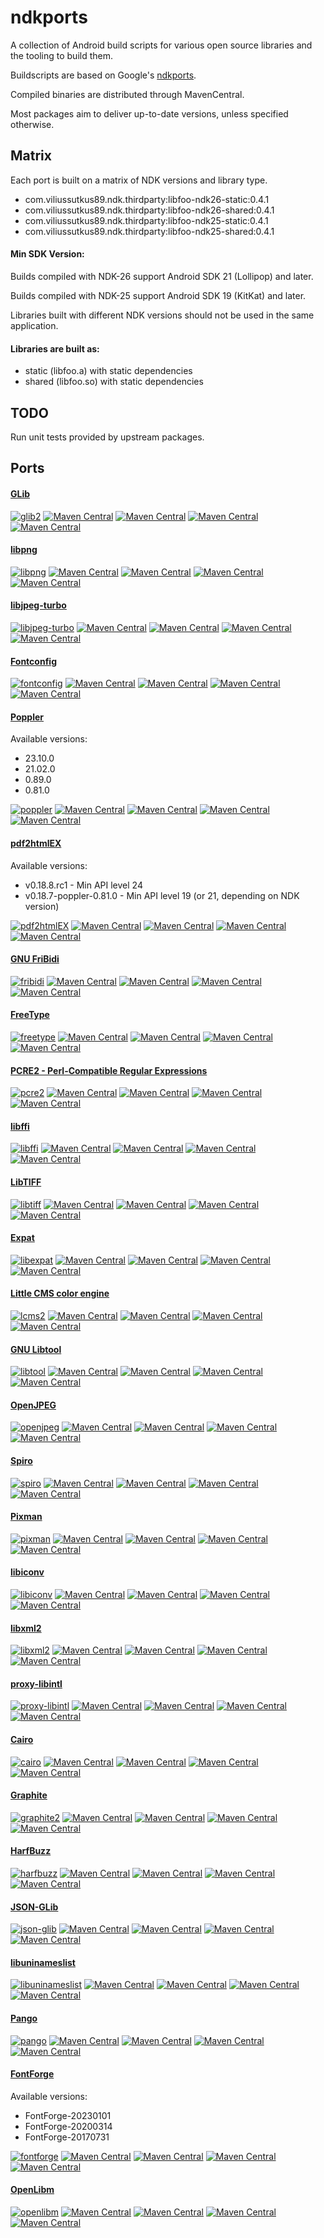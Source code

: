 # ndkports

A collection of Android build scripts for various open source libraries and the
tooling to build them.

Buildscripts are based on Google's [ndkports](https://android.googlesource.com/platform/tools/ndkports/).

Compiled binaries are distributed through MavenCentral.

Most packages aim to deliver up-to-date versions, unless specified otherwise.

## Matrix

Each port is built on a matrix of NDK versions and library type.

- com.viliussutkus89.ndk.thirdparty:libfoo-ndk26-static:0.4.1
- com.viliussutkus89.ndk.thirdparty:libfoo-ndk26-shared:0.4.1
- com.viliussutkus89.ndk.thirdparty:libfoo-ndk25-static:0.4.1
- com.viliussutkus89.ndk.thirdparty:libfoo-ndk25-shared:0.4.1

#### Min SDK Version:

Builds compiled with NDK-26 support Android SDK 21 (Lollipop) and later.

Builds compiled with NDK-25 support Android SDK 19 (KitKat) and later.

Libraries built with different NDK versions should not be used in the same application.

#### Libraries are built as:

- static (libfoo.a) with static dependencies
- shared (libfoo.so) with static dependencies

## TODO

Run unit tests provided by upstream packages.

## Ports

#### [GLib](https://gitlab.gnome.org/GNOME/glib/)

[![glib2](https://github.com/ViliusSutkus89/ndkports/actions/workflows/glib2.yml/badge.svg)](https://github.com/ViliusSutkus89/ndkports/actions/workflows/glib2.yml)
[![Maven Central](https://img.shields.io/maven-central/v/com.viliussutkus89.ndk.thirdparty/glib2-ndk25-static.svg?label=Maven%20Central%20glib2-ndk25-static)](https://search.maven.org/search?q=g:com.viliussutkus89.ndk.thirdparty%20AND%20a:glib2-ndk25-static)
[![Maven Central](https://img.shields.io/maven-central/v/com.viliussutkus89.ndk.thirdparty/glib2-ndk25-shared.svg?label=Maven%20Central%20glib2-ndk25-shared)](https://search.maven.org/search?q=g:com.viliussutkus89.ndk.thirdparty%20AND%20a:glib2-ndk25-shared)
[![Maven Central](https://img.shields.io/maven-central/v/com.viliussutkus89.ndk.thirdparty/glib2-ndk26-static.svg?label=Maven%20Central%20glib2-ndk26-static)](https://search.maven.org/search?q=g:com.viliussutkus89.ndk.thirdparty%20AND%20a:glib2-ndk26-static)
[![Maven Central](https://img.shields.io/maven-central/v/com.viliussutkus89.ndk.thirdparty/glib2-ndk26-shared.svg?label=Maven%20Central%20glib2-ndk26-shared)](https://search.maven.org/search?q=g:com.viliussutkus89.ndk.thirdparty%20AND%20a:glib2-ndk26-shared)

#### [libpng](http://libpng.org/pub/png/libpng.html)

[![libpng](https://github.com/ViliusSutkus89/ndkports/actions/workflows/libpng.yml/badge.svg)](https://github.com/ViliusSutkus89/ndkports/actions/workflows/libpng.yml)
[![Maven Central](https://img.shields.io/maven-central/v/com.viliussutkus89.ndk.thirdparty/libpng-ndk25-static.svg?label=Maven%20Central%20libpng-ndk25-static)](https://search.maven.org/search?q=g:com.viliussutkus89.ndk.thirdparty%20AND%20a:libpng-ndk25-static)
[![Maven Central](https://img.shields.io/maven-central/v/com.viliussutkus89.ndk.thirdparty/libpng-ndk25-shared.svg?label=Maven%20Central%20libpng-ndk25-shared)](https://search.maven.org/search?q=g:com.viliussutkus89.ndk.thirdparty%20AND%20a:libpng-ndk25-shared)
[![Maven Central](https://img.shields.io/maven-central/v/com.viliussutkus89.ndk.thirdparty/libpng-ndk26-static.svg?label=Maven%20Central%20libpng-ndk26-static)](https://search.maven.org/search?q=g:com.viliussutkus89.ndk.thirdparty%20AND%20a:libpng-ndk26-static)
[![Maven Central](https://img.shields.io/maven-central/v/com.viliussutkus89.ndk.thirdparty/libpng-ndk26-shared.svg?label=Maven%20Central%20libpng-ndk26-shared)](https://search.maven.org/search?q=g:com.viliussutkus89.ndk.thirdparty%20AND%20a:libpng-ndk26-shared)

#### [libjpeg-turbo](https://libjpeg-turbo.org)

[![libjpeg-turbo](https://github.com/ViliusSutkus89/ndkports/actions/workflows/libjpeg-turbo.yml/badge.svg)](https://github.com/ViliusSutkus89/ndkports/actions/workflows/libjpeg-turbo.yml)
[![Maven Central](https://img.shields.io/maven-central/v/com.viliussutkus89.ndk.thirdparty/libjpeg-turbo-ndk25-static.svg?label=Maven%20Central%20libjpeg-turbo-ndk25-static)](https://search.maven.org/search?q=g:com.viliussutkus89.ndk.thirdparty%20AND%20a:libjpeg-turbo-ndk25-static)
[![Maven Central](https://img.shields.io/maven-central/v/com.viliussutkus89.ndk.thirdparty/libjpeg-turbo-ndk25-shared.svg?label=Maven%20Central%20libjpeg-turbo-ndk25-shared)](https://search.maven.org/search?q=g:com.viliussutkus89.ndk.thirdparty%20AND%20a:libjpeg-turbo-ndk25-shared)
[![Maven Central](https://img.shields.io/maven-central/v/com.viliussutkus89.ndk.thirdparty/libjpeg-turbo-ndk26-static.svg?label=Maven%20Central%20libjpeg-turbo-ndk26-static)](https://search.maven.org/search?q=g:com.viliussutkus89.ndk.thirdparty%20AND%20a:libjpeg-turbo-ndk26-static)
[![Maven Central](https://img.shields.io/maven-central/v/com.viliussutkus89.ndk.thirdparty/libjpeg-turbo-ndk26-shared.svg?label=Maven%20Central%20libjpeg-turbo-ndk26-shared)](https://search.maven.org/search?q=g:com.viliussutkus89.ndk.thirdparty%20AND%20a:libjpeg-turbo-ndk26-shared)

#### [Fontconfig](https://www.freedesktop.org/wiki/Software/fontconfig/)

[![fontconfig](https://github.com/ViliusSutkus89/ndkports/actions/workflows/fontconfig.yml/badge.svg)](https://github.com/ViliusSutkus89/ndkports/actions/workflows/fontconfig.yml)
[![Maven Central](https://img.shields.io/maven-central/v/com.viliussutkus89.ndk.thirdparty/fontconfig-ndk25-static.svg?label=Maven%20Central%20fontconfig-ndk25-static)](https://search.maven.org/search?q=g:com.viliussutkus89.ndk.thirdparty%20AND%20a:fontconfig-ndk25-static)
[![Maven Central](https://img.shields.io/maven-central/v/com.viliussutkus89.ndk.thirdparty/fontconfig-ndk25-shared.svg?label=Maven%20Central%20fontconfig-ndk25-shared)](https://search.maven.org/search?q=g:com.viliussutkus89.ndk.thirdparty%20AND%20a:fontconfig-ndk25-shared)
[![Maven Central](https://img.shields.io/maven-central/v/com.viliussutkus89.ndk.thirdparty/fontconfig-ndk26-static.svg?label=Maven%20Central%20fontconfig-ndk26-static)](https://search.maven.org/search?q=g:com.viliussutkus89.ndk.thirdparty%20AND%20a:fontconfig-ndk26-static)
[![Maven Central](https://img.shields.io/maven-central/v/com.viliussutkus89.ndk.thirdparty/fontconfig-ndk26-shared.svg?label=Maven%20Central%20fontconfig-ndk26-shared)](https://search.maven.org/search?q=g:com.viliussutkus89.ndk.thirdparty%20AND%20a:fontconfig-ndk26-shared)

#### [Poppler](https://poppler.freedesktop.org)

Available versions:

- 23.10.0
- 21.02.0
- 0.89.0
- 0.81.0

[![poppler](https://github.com/ViliusSutkus89/ndkports/actions/workflows/poppler.yml/badge.svg)](https://github.com/ViliusSutkus89/ndkports/actions/workflows/poppler.yml)
[![Maven Central](https://img.shields.io/maven-central/v/com.viliussutkus89.ndk.thirdparty/poppler-ndk25-static.svg?label=Maven%20Central%20poppler-ndk25-static)](https://search.maven.org/search?q=g:com.viliussutkus89.ndk.thirdparty%20AND%20a:poppler-ndk25-static)
[![Maven Central](https://img.shields.io/maven-central/v/com.viliussutkus89.ndk.thirdparty/poppler-ndk25-shared.svg?label=Maven%20Central%20poppler-ndk25-shared)](https://search.maven.org/search?q=g:com.viliussutkus89.ndk.thirdparty%20AND%20a:poppler-ndk25-shared)
[![Maven Central](https://img.shields.io/maven-central/v/com.viliussutkus89.ndk.thirdparty/poppler-ndk26-static.svg?label=Maven%20Central%20poppler-ndk26-static)](https://search.maven.org/search?q=g:com.viliussutkus89.ndk.thirdparty%20AND%20a:poppler-ndk26-static)
[![Maven Central](https://img.shields.io/maven-central/v/com.viliussutkus89.ndk.thirdparty/poppler-ndk26-shared.svg?label=Maven%20Central%20poppler-ndk26-shared)](https://search.maven.org/search?q=g:com.viliussutkus89.ndk.thirdparty%20AND%20a:poppler-ndk26-shared)

#### [pdf2htmlEX](https://github.com/pdf2htmlEX/pdf2htmlEX)

Available versions:

- v0.18.8.rc1 - Min API level 24
- v0.18.7-poppler-0.81.0 - Min API level 19 (or 21, depending on NDK version)

[![pdf2htmlEX](https://github.com/ViliusSutkus89/ndkports/actions/workflows/pdf2htmlEX.yml/badge.svg)](https://github.com/ViliusSutkus89/ndkports/actions/workflows/pdf2htmlEX.yml)
[![Maven Central](https://img.shields.io/maven-central/v/com.viliussutkus89.ndk.thirdparty/pdf2htmlEX-ndk25-static.svg?label=Maven%20Central%20pdf2htmlEX-ndk25-static)](https://search.maven.org/search?q=g:com.viliussutkus89.ndk.thirdparty%20AND%20a:pdf2htmlEX-ndk25-static)
[![Maven Central](https://img.shields.io/maven-central/v/com.viliussutkus89.ndk.thirdparty/pdf2htmlEX-ndk25-shared.svg?label=Maven%20Central%20pdf2htmlEX-ndk25-shared)](https://search.maven.org/search?q=g:com.viliussutkus89.ndk.thirdparty%20AND%20a:pdf2htmlEX-ndk25-shared)
[![Maven Central](https://img.shields.io/maven-central/v/com.viliussutkus89.ndk.thirdparty/pdf2htmlEX-ndk26-static.svg?label=Maven%20Central%20pdf2htmlEX-ndk26-static)](https://search.maven.org/search?q=g:com.viliussutkus89.ndk.thirdparty%20AND%20a:pdf2htmlEX-ndk26-static)
[![Maven Central](https://img.shields.io/maven-central/v/com.viliussutkus89.ndk.thirdparty/pdf2htmlEX-ndk26-shared.svg?label=Maven%20Central%20pdf2htmlEX-ndk26-shared)](https://search.maven.org/search?q=g:com.viliussutkus89.ndk.thirdparty%20AND%20a:pdf2htmlEX-ndk26-shared)

#### [GNU FriBidi](https://github.com/fribidi/fribidi)

[![fribidi](https://github.com/ViliusSutkus89/ndkports/actions/workflows/fribidi.yml/badge.svg)](https://github.com/ViliusSutkus89/ndkports/actions/workflows/fribidi.yml)
[![Maven Central](https://img.shields.io/maven-central/v/com.viliussutkus89.ndk.thirdparty/fribidi-ndk25-static.svg?label=Maven%20Central%20fribidi-ndk25-static)](https://search.maven.org/search?q=g:com.viliussutkus89.ndk.thirdparty%20AND%20a:fribidi-ndk25-static)
[![Maven Central](https://img.shields.io/maven-central/v/com.viliussutkus89.ndk.thirdparty/fribidi-ndk25-shared.svg?label=Maven%20Central%20fribidi-ndk25-shared)](https://search.maven.org/search?q=g:com.viliussutkus89.ndk.thirdparty%20AND%20a:fribidi-ndk25-shared)
[![Maven Central](https://img.shields.io/maven-central/v/com.viliussutkus89.ndk.thirdparty/fribidi-ndk26-static.svg?label=Maven%20Central%20fribidi-ndk26-static)](https://search.maven.org/search?q=g:com.viliussutkus89.ndk.thirdparty%20AND%20a:fribidi-ndk26-static)
[![Maven Central](https://img.shields.io/maven-central/v/com.viliussutkus89.ndk.thirdparty/fribidi-ndk26-shared.svg?label=Maven%20Central%20fribidi-ndk26-shared)](https://search.maven.org/search?q=g:com.viliussutkus89.ndk.thirdparty%20AND%20a:fribidi-ndk26-shared)

#### [FreeType](https://freetype.org)

[![freetype](https://github.com/ViliusSutkus89/ndkports/actions/workflows/freetype.yml/badge.svg)](https://github.com/ViliusSutkus89/ndkports/actions/workflows/freetype.yml)
[![Maven Central](https://img.shields.io/maven-central/v/com.viliussutkus89.ndk.thirdparty/freetype-ndk25-static.svg?label=Maven%20Central%20freetype-ndk25-static)](https://search.maven.org/search?q=g:com.viliussutkus89.ndk.thirdparty%20AND%20a:freetype-ndk25-static)
[![Maven Central](https://img.shields.io/maven-central/v/com.viliussutkus89.ndk.thirdparty/freetype-ndk25-shared.svg?label=Maven%20Central%20freetype-ndk25-shared)](https://search.maven.org/search?q=g:com.viliussutkus89.ndk.thirdparty%20AND%20a:freetype-ndk25-shared)
[![Maven Central](https://img.shields.io/maven-central/v/com.viliussutkus89.ndk.thirdparty/freetype-ndk26-static.svg?label=Maven%20Central%20freetype-ndk26-static)](https://search.maven.org/search?q=g:com.viliussutkus89.ndk.thirdparty%20AND%20a:freetype-ndk26-static)
[![Maven Central](https://img.shields.io/maven-central/v/com.viliussutkus89.ndk.thirdparty/freetype-ndk26-shared.svg?label=Maven%20Central%20freetype-ndk26-shared)](https://search.maven.org/search?q=g:com.viliussutkus89.ndk.thirdparty%20AND%20a:freetype-ndk26-shared)

#### [PCRE2 - Perl-Compatible Regular Expressions](https://github.com/PCRE2Project/pcre2)

[![pcre2](https://github.com/ViliusSutkus89/ndkports/actions/workflows/pcre2.yml/badge.svg)](https://github.com/ViliusSutkus89/ndkports/actions/workflows/pcre2.yml)
[![Maven Central](https://img.shields.io/maven-central/v/com.viliussutkus89.ndk.thirdparty/pcre2-ndk25-static.svg?label=Maven%20Central%20pcre2-ndk25-static)](https://search.maven.org/search?q=g:com.viliussutkus89.ndk.thirdparty%20AND%20a:pcre2-ndk25-static)
[![Maven Central](https://img.shields.io/maven-central/v/com.viliussutkus89.ndk.thirdparty/pcre2-ndk25-shared.svg?label=Maven%20Central%20pcre2-ndk25-shared)](https://search.maven.org/search?q=g:com.viliussutkus89.ndk.thirdparty%20AND%20a:pcre2-ndk25-shared)
[![Maven Central](https://img.shields.io/maven-central/v/com.viliussutkus89.ndk.thirdparty/pcre2-ndk26-static.svg?label=Maven%20Central%20pcre2-ndk26-static)](https://search.maven.org/search?q=g:com.viliussutkus89.ndk.thirdparty%20AND%20a:pcre2-ndk26-static)
[![Maven Central](https://img.shields.io/maven-central/v/com.viliussutkus89.ndk.thirdparty/pcre2-ndk26-shared.svg?label=Maven%20Central%20pcre2-ndk26-shared)](https://search.maven.org/search?q=g:com.viliussutkus89.ndk.thirdparty%20AND%20a:pcre2-ndk26-shared)

#### [libffi](https://sourceware.org/libffi/)

[![libffi](https://github.com/ViliusSutkus89/ndkports/actions/workflows/libffi.yml/badge.svg)](https://github.com/ViliusSutkus89/ndkports/actions/workflows/libffi.yml)
[![Maven Central](https://img.shields.io/maven-central/v/com.viliussutkus89.ndk.thirdparty/libffi-ndk25-static.svg?label=Maven%20Central%20libffi-ndk25-static)](https://search.maven.org/search?q=g:com.viliussutkus89.ndk.thirdparty%20AND%20a:libffi-ndk25-static)
[![Maven Central](https://img.shields.io/maven-central/v/com.viliussutkus89.ndk.thirdparty/libffi-ndk25-shared.svg?label=Maven%20Central%20libffi-ndk25-shared)](https://search.maven.org/search?q=g:com.viliussutkus89.ndk.thirdparty%20AND%20a:libffi-ndk25-shared)
[![Maven Central](https://img.shields.io/maven-central/v/com.viliussutkus89.ndk.thirdparty/libffi-ndk26-static.svg?label=Maven%20Central%20libffi-ndk26-static)](https://search.maven.org/search?q=g:com.viliussutkus89.ndk.thirdparty%20AND%20a:libffi-ndk26-static)
[![Maven Central](https://img.shields.io/maven-central/v/com.viliussutkus89.ndk.thirdparty/libffi-ndk26-shared.svg?label=Maven%20Central%20libffi-ndk26-shared)](https://search.maven.org/search?q=g:com.viliussutkus89.ndk.thirdparty%20AND%20a:libffi-ndk26-shared)

#### [LibTIFF](http://www.simplesystems.org/libtiff/)

[![libtiff](https://github.com/ViliusSutkus89/ndkports/actions/workflows/libtiff.yml/badge.svg)](https://github.com/ViliusSutkus89/ndkports/actions/workflows/libtiff.yml)
[![Maven Central](https://img.shields.io/maven-central/v/com.viliussutkus89.ndk.thirdparty/libtiff-ndk25-static.svg?label=Maven%20Central%20libtiff-ndk25-static)](https://search.maven.org/search?q=g:com.viliussutkus89.ndk.thirdparty%20AND%20a:libtiff-ndk25-static)
[![Maven Central](https://img.shields.io/maven-central/v/com.viliussutkus89.ndk.thirdparty/libtiff-ndk25-shared.svg?label=Maven%20Central%20libtiff-ndk25-shared)](https://search.maven.org/search?q=g:com.viliussutkus89.ndk.thirdparty%20AND%20a:libtiff-ndk25-shared)
[![Maven Central](https://img.shields.io/maven-central/v/com.viliussutkus89.ndk.thirdparty/libtiff-ndk26-static.svg?label=Maven%20Central%20libtiff-ndk26-static)](https://search.maven.org/search?q=g:com.viliussutkus89.ndk.thirdparty%20AND%20a:libtiff-ndk26-static)
[![Maven Central](https://img.shields.io/maven-central/v/com.viliussutkus89.ndk.thirdparty/libtiff-ndk26-shared.svg?label=Maven%20Central%20libtiff-ndk26-shared)](https://search.maven.org/search?q=g:com.viliussutkus89.ndk.thirdparty%20AND%20a:libtiff-ndk26-shared)

#### [Expat](https://github.com/libexpat/libexpat)

[![libexpat](https://github.com/ViliusSutkus89/ndkports/actions/workflows/libexpat.yml/badge.svg)](https://github.com/ViliusSutkus89/ndkports/actions/workflows/libexpat.yml)
[![Maven Central](https://img.shields.io/maven-central/v/com.viliussutkus89.ndk.thirdparty/libexpat-ndk25-static.svg?label=Maven%20Central%20libexpat-ndk25-static)](https://search.maven.org/search?q=g:com.viliussutkus89.ndk.thirdparty%20AND%20a:libexpat-ndk25-static)
[![Maven Central](https://img.shields.io/maven-central/v/com.viliussutkus89.ndk.thirdparty/libexpat-ndk25-shared.svg?label=Maven%20Central%20libexpat-ndk25-shared)](https://search.maven.org/search?q=g:com.viliussutkus89.ndk.thirdparty%20AND%20a:libexpat-ndk25-shared)
[![Maven Central](https://img.shields.io/maven-central/v/com.viliussutkus89.ndk.thirdparty/libexpat-ndk26-static.svg?label=Maven%20Central%20libexpat-ndk26-static)](https://search.maven.org/search?q=g:com.viliussutkus89.ndk.thirdparty%20AND%20a:libexpat-ndk26-static)
[![Maven Central](https://img.shields.io/maven-central/v/com.viliussutkus89.ndk.thirdparty/libexpat-ndk26-shared.svg?label=Maven%20Central%20libexpat-ndk26-shared)](https://search.maven.org/search?q=g:com.viliussutkus89.ndk.thirdparty%20AND%20a:libexpat-ndk26-shared)

#### [Little CMS color engine](https://www.littlecms.com/color-engine/)

[![lcms2](https://github.com/ViliusSutkus89/ndkports/actions/workflows/lcms2.yml/badge.svg)](https://github.com/ViliusSutkus89/ndkports/actions/workflows/lcms2.yml)
[![Maven Central](https://img.shields.io/maven-central/v/com.viliussutkus89.ndk.thirdparty/lcms2-ndk25-static.svg?label=Maven%20Central%20lcms2-ndk25-static)](https://search.maven.org/search?q=g:com.viliussutkus89.ndk.thirdparty%20AND%20a:lcms2-ndk25-static)
[![Maven Central](https://img.shields.io/maven-central/v/com.viliussutkus89.ndk.thirdparty/lcms2-ndk25-shared.svg?label=Maven%20Central%20lcms2-ndk25-shared)](https://search.maven.org/search?q=g:com.viliussutkus89.ndk.thirdparty%20AND%20a:lcms2-ndk25-shared)
[![Maven Central](https://img.shields.io/maven-central/v/com.viliussutkus89.ndk.thirdparty/lcms2-ndk26-static.svg?label=Maven%20Central%20lcms2-ndk26-static)](https://search.maven.org/search?q=g:com.viliussutkus89.ndk.thirdparty%20AND%20a:lcms2-ndk26-static)
[![Maven Central](https://img.shields.io/maven-central/v/com.viliussutkus89.ndk.thirdparty/lcms2-ndk26-shared.svg?label=Maven%20Central%20lcms2-ndk26-shared)](https://search.maven.org/search?q=g:com.viliussutkus89.ndk.thirdparty%20AND%20a:lcms2-ndk26-shared)

#### [GNU Libtool](https://www.gnu.org/software/libtool/)

[![libtool](https://github.com/ViliusSutkus89/ndkports/actions/workflows/libtool.yml/badge.svg)](https://github.com/ViliusSutkus89/ndkports/actions/workflows/libtool.yml)
[![Maven Central](https://img.shields.io/maven-central/v/com.viliussutkus89.ndk.thirdparty/libtool-ndk25-static.svg?label=Maven%20Central%20libtool-ndk25-static)](https://search.maven.org/search?q=g:com.viliussutkus89.ndk.thirdparty%20AND%20a:libtool-ndk25-static)
[![Maven Central](https://img.shields.io/maven-central/v/com.viliussutkus89.ndk.thirdparty/libtool-ndk25-shared.svg?label=Maven%20Central%20libtool-ndk25-shared)](https://search.maven.org/search?q=g:com.viliussutkus89.ndk.thirdparty%20AND%20a:libtool-ndk25-shared)
[![Maven Central](https://img.shields.io/maven-central/v/com.viliussutkus89.ndk.thirdparty/libtool-ndk26-static.svg?label=Maven%20Central%20libtool-ndk26-static)](https://search.maven.org/search?q=g:com.viliussutkus89.ndk.thirdparty%20AND%20a:libtool-ndk26-static)
[![Maven Central](https://img.shields.io/maven-central/v/com.viliussutkus89.ndk.thirdparty/libtool-ndk26-shared.svg?label=Maven%20Central%20libtool-ndk26-shared)](https://search.maven.org/search?q=g:com.viliussutkus89.ndk.thirdparty%20AND%20a:libtool-ndk26-shared)

#### [OpenJPEG](https://www.openjpeg.org)

[![openjpeg](https://github.com/ViliusSutkus89/ndkports/actions/workflows/openjpeg.yml/badge.svg)](https://github.com/ViliusSutkus89/ndkports/actions/workflows/openjpeg.yml)
[![Maven Central](https://img.shields.io/maven-central/v/com.viliussutkus89.ndk.thirdparty/openjpeg-ndk25-static.svg?label=Maven%20Central%20openjpeg-ndk25-static)](https://search.maven.org/search?q=g:com.viliussutkus89.ndk.thirdparty%20AND%20a:openjpeg-ndk25-static)
[![Maven Central](https://img.shields.io/maven-central/v/com.viliussutkus89.ndk.thirdparty/openjpeg-ndk25-shared.svg?label=Maven%20Central%20openjpeg-ndk25-shared)](https://search.maven.org/search?q=g:com.viliussutkus89.ndk.thirdparty%20AND%20a:openjpeg-ndk25-shared)
[![Maven Central](https://img.shields.io/maven-central/v/com.viliussutkus89.ndk.thirdparty/openjpeg-ndk26-static.svg?label=Maven%20Central%20openjpeg-ndk26-static)](https://search.maven.org/search?q=g:com.viliussutkus89.ndk.thirdparty%20AND%20a:openjpeg-ndk26-static)
[![Maven Central](https://img.shields.io/maven-central/v/com.viliussutkus89.ndk.thirdparty/openjpeg-ndk26-shared.svg?label=Maven%20Central%20openjpeg-ndk26-shared)](https://search.maven.org/search?q=g:com.viliussutkus89.ndk.thirdparty%20AND%20a:openjpeg-ndk26-shared)

#### [Spiro](https://github.com/fontforge/libspiro)

[![spiro](https://github.com/ViliusSutkus89/ndkports/actions/workflows/spiro.yml/badge.svg)](https://github.com/ViliusSutkus89/ndkports/actions/workflows/spiro.yml)
[![Maven Central](https://img.shields.io/maven-central/v/com.viliussutkus89.ndk.thirdparty/spiro-ndk25-static.svg?label=Maven%20Central%20spiro-ndk25-static)](https://search.maven.org/search?q=g:com.viliussutkus89.ndk.thirdparty%20AND%20a:spiro-ndk25-static)
[![Maven Central](https://img.shields.io/maven-central/v/com.viliussutkus89.ndk.thirdparty/spiro-ndk25-shared.svg?label=Maven%20Central%20spiro-ndk25-shared)](https://search.maven.org/search?q=g:com.viliussutkus89.ndk.thirdparty%20AND%20a:spiro-ndk25-shared)
[![Maven Central](https://img.shields.io/maven-central/v/com.viliussutkus89.ndk.thirdparty/spiro-ndk26-static.svg?label=Maven%20Central%20spiro-ndk26-static)](https://search.maven.org/search?q=g:com.viliussutkus89.ndk.thirdparty%20AND%20a:spiro-ndk26-static)
[![Maven Central](https://img.shields.io/maven-central/v/com.viliussutkus89.ndk.thirdparty/spiro-ndk26-shared.svg?label=Maven%20Central%20spiro-ndk26-shared)](https://search.maven.org/search?q=g:com.viliussutkus89.ndk.thirdparty%20AND%20a:spiro-ndk26-shared)

#### [Pixman](https://www.pixman.org)

[![pixman](https://github.com/ViliusSutkus89/ndkports/actions/workflows/pixman.yml/badge.svg)](https://github.com/ViliusSutkus89/ndkports/actions/workflows/pixman.yml)
[![Maven Central](https://img.shields.io/maven-central/v/com.viliussutkus89.ndk.thirdparty/pixman-ndk25-static.svg?label=Maven%20Central%20pixman-ndk25-static)](https://search.maven.org/search?q=g:com.viliussutkus89.ndk.thirdparty%20AND%20a:pixman-ndk25-static)
[![Maven Central](https://img.shields.io/maven-central/v/com.viliussutkus89.ndk.thirdparty/pixman-ndk25-shared.svg?label=Maven%20Central%20pixman-ndk25-shared)](https://search.maven.org/search?q=g:com.viliussutkus89.ndk.thirdparty%20AND%20a:pixman-ndk25-shared)
[![Maven Central](https://img.shields.io/maven-central/v/com.viliussutkus89.ndk.thirdparty/pixman-ndk26-static.svg?label=Maven%20Central%20pixman-ndk26-static)](https://search.maven.org/search?q=g:com.viliussutkus89.ndk.thirdparty%20AND%20a:pixman-ndk26-static)
[![Maven Central](https://img.shields.io/maven-central/v/com.viliussutkus89.ndk.thirdparty/pixman-ndk26-shared.svg?label=Maven%20Central%20pixman-ndk26-shared)](https://search.maven.org/search?q=g:com.viliussutkus89.ndk.thirdparty%20AND%20a:pixman-ndk26-shared)

#### [libiconv](https://www.gnu.org/software/libiconv/)

[![libiconv](https://github.com/ViliusSutkus89/ndkports/actions/workflows/libiconv.yml/badge.svg)](https://github.com/ViliusSutkus89/ndkports/actions/workflows/libiconv.yml)
[![Maven Central](https://img.shields.io/maven-central/v/com.viliussutkus89.ndk.thirdparty/libiconv-ndk25-static.svg?label=Maven%20Central%20libiconv-ndk25-static)](https://search.maven.org/search?q=g:com.viliussutkus89.ndk.thirdparty%20AND%20a:libiconv-ndk25-static)
[![Maven Central](https://img.shields.io/maven-central/v/com.viliussutkus89.ndk.thirdparty/libiconv-ndk25-shared.svg?label=Maven%20Central%20libiconv-ndk25-shared)](https://search.maven.org/search?q=g:com.viliussutkus89.ndk.thirdparty%20AND%20a:libiconv-ndk25-shared)
[![Maven Central](https://img.shields.io/maven-central/v/com.viliussutkus89.ndk.thirdparty/libiconv-ndk26-static.svg?label=Maven%20Central%20libiconv-ndk26-static)](https://search.maven.org/search?q=g:com.viliussutkus89.ndk.thirdparty%20AND%20a:libiconv-ndk26-static)
[![Maven Central](https://img.shields.io/maven-central/v/com.viliussutkus89.ndk.thirdparty/libiconv-ndk26-shared.svg?label=Maven%20Central%20libiconv-ndk26-shared)](https://search.maven.org/search?q=g:com.viliussutkus89.ndk.thirdparty%20AND%20a:libiconv-ndk26-shared)

#### [libxml2](https://gitlab.gnome.org/GNOME/libxml2)

[![libxml2](https://github.com/ViliusSutkus89/ndkports/actions/workflows/libxml2.yml/badge.svg)](https://github.com/ViliusSutkus89/ndkports/actions/workflows/libxml2.yml)
[![Maven Central](https://img.shields.io/maven-central/v/com.viliussutkus89.ndk.thirdparty/libxml2-ndk25-static.svg?label=Maven%20Central%20libxml2-ndk25-static)](https://search.maven.org/search?q=g:com.viliussutkus89.ndk.thirdparty%20AND%20a:libxml2-ndk25-static)
[![Maven Central](https://img.shields.io/maven-central/v/com.viliussutkus89.ndk.thirdparty/libxml2-ndk25-shared.svg?label=Maven%20Central%20libxml2-ndk25-shared)](https://search.maven.org/search?q=g:com.viliussutkus89.ndk.thirdparty%20AND%20a:libxml2-ndk25-shared)
[![Maven Central](https://img.shields.io/maven-central/v/com.viliussutkus89.ndk.thirdparty/libxml2-ndk26-static.svg?label=Maven%20Central%20libxml2-ndk26-static)](https://search.maven.org/search?q=g:com.viliussutkus89.ndk.thirdparty%20AND%20a:libxml2-ndk26-static)
[![Maven Central](https://img.shields.io/maven-central/v/com.viliussutkus89.ndk.thirdparty/libxml2-ndk26-shared.svg?label=Maven%20Central%20libxml2-ndk26-shared)](https://search.maven.org/search?q=g:com.viliussutkus89.ndk.thirdparty%20AND%20a:libxml2-ndk26-shared)

#### [proxy-libintl](https://github.com/ViliusSutkus89/proxy-libintl)

[![proxy-libintl](https://github.com/ViliusSutkus89/ndkports/actions/workflows/proxy-libintl.yml/badge.svg)](https://github.com/ViliusSutkus89/ndkports/actions/workflows/proxy-libintl.yml)
[![Maven Central](https://img.shields.io/maven-central/v/com.viliussutkus89.ndk.thirdparty/proxy-libintl-ndk25-static.svg?label=Maven%20Central%20proxy-libintl-ndk25-static)](https://search.maven.org/search?q=g:com.viliussutkus89.ndk.thirdparty%20AND%20a:proxy-libintl-ndk25-static)
[![Maven Central](https://img.shields.io/maven-central/v/com.viliussutkus89.ndk.thirdparty/proxy-libintl-ndk25-shared.svg?label=Maven%20Central%20proxy-libintl-ndk25-shared)](https://search.maven.org/search?q=g:com.viliussutkus89.ndk.thirdparty%20AND%20a:proxy-libintl-ndk25-shared)
[![Maven Central](https://img.shields.io/maven-central/v/com.viliussutkus89.ndk.thirdparty/proxy-libintl-ndk26-static.svg?label=Maven%20Central%20proxy-libintl-ndk26-static)](https://search.maven.org/search?q=g:com.viliussutkus89.ndk.thirdparty%20AND%20a:proxy-libintl-ndk26-static)
[![Maven Central](https://img.shields.io/maven-central/v/com.viliussutkus89.ndk.thirdparty/proxy-libintl-ndk26-shared.svg?label=Maven%20Central%20proxy-libintl-ndk26-shared)](https://search.maven.org/search?q=g:com.viliussutkus89.ndk.thirdparty%20AND%20a:proxy-libintl-ndk26-shared)

#### [Cairo](https://cairographics.org)

[![cairo](https://github.com/ViliusSutkus89/ndkports/actions/workflows/cairo.yml/badge.svg)](https://github.com/ViliusSutkus89/ndkports/actions/workflows/cairo.yml)
[![Maven Central](https://img.shields.io/maven-central/v/com.viliussutkus89.ndk.thirdparty/cairo-ndk25-static.svg?label=Maven%20Central%20cairo-ndk25-static)](https://search.maven.org/search?q=g:com.viliussutkus89.ndk.thirdparty%20AND%20a:cairo-ndk25-static)
[![Maven Central](https://img.shields.io/maven-central/v/com.viliussutkus89.ndk.thirdparty/cairo-ndk25-shared.svg?label=Maven%20Central%20cairo-ndk25-shared)](https://search.maven.org/search?q=g:com.viliussutkus89.ndk.thirdparty%20AND%20a:cairo-ndk25-shared)
[![Maven Central](https://img.shields.io/maven-central/v/com.viliussutkus89.ndk.thirdparty/cairo-ndk26-static.svg?label=Maven%20Central%20cairo-ndk26-static)](https://search.maven.org/search?q=g:com.viliussutkus89.ndk.thirdparty%20AND%20a:cairo-ndk26-static)
[![Maven Central](https://img.shields.io/maven-central/v/com.viliussutkus89.ndk.thirdparty/cairo-ndk26-shared.svg?label=Maven%20Central%20cairo-ndk26-shared)](https://search.maven.org/search?q=g:com.viliussutkus89.ndk.thirdparty%20AND%20a:cairo-ndk26-shared)

#### [Graphite](https://graphite.sil.org)

[![graphite2](https://github.com/ViliusSutkus89/ndkports/actions/workflows/graphite2.yml/badge.svg)](https://github.com/ViliusSutkus89/ndkports/actions/workflows/graphite2.yml)
[![Maven Central](https://img.shields.io/maven-central/v/com.viliussutkus89.ndk.thirdparty/graphite2-ndk25-static.svg?label=Maven%20Central%20graphite2-ndk25-static)](https://search.maven.org/search?q=g:com.viliussutkus89.ndk.thirdparty%20AND%20a:graphite2-ndk25-static)
[![Maven Central](https://img.shields.io/maven-central/v/com.viliussutkus89.ndk.thirdparty/graphite2-ndk25-shared.svg?label=Maven%20Central%20graphite2-ndk25-shared)](https://search.maven.org/search?q=g:com.viliussutkus89.ndk.thirdparty%20AND%20a:graphite2-ndk25-shared)
[![Maven Central](https://img.shields.io/maven-central/v/com.viliussutkus89.ndk.thirdparty/graphite2-ndk26-static.svg?label=Maven%20Central%20graphite2-ndk26-static)](https://search.maven.org/search?q=g:com.viliussutkus89.ndk.thirdparty%20AND%20a:graphite2-ndk26-static)
[![Maven Central](https://img.shields.io/maven-central/v/com.viliussutkus89.ndk.thirdparty/graphite2-ndk26-shared.svg?label=Maven%20Central%20graphite2-ndk26-shared)](https://search.maven.org/search?q=g:com.viliussutkus89.ndk.thirdparty%20AND%20a:graphite2-ndk26-shared)

#### [HarfBuzz](https://harfbuzz.github.io/)

[![harfbuzz](https://github.com/ViliusSutkus89/ndkports/actions/workflows/harfbuzz.yml/badge.svg)](https://github.com/ViliusSutkus89/ndkports/actions/workflows/harfbuzz.yml)
[![Maven Central](https://img.shields.io/maven-central/v/com.viliussutkus89.ndk.thirdparty/harfbuzz-ndk25-static.svg?label=Maven%20Central%20harfbuzz-ndk25-static)](https://search.maven.org/search?q=g:com.viliussutkus89.ndk.thirdparty%20AND%20a:harfbuzz-ndk25-static)
[![Maven Central](https://img.shields.io/maven-central/v/com.viliussutkus89.ndk.thirdparty/harfbuzz-ndk25-shared.svg?label=Maven%20Central%20harfbuzz-ndk25-shared)](https://search.maven.org/search?q=g:com.viliussutkus89.ndk.thirdparty%20AND%20a:harfbuzz-ndk25-shared)
[![Maven Central](https://img.shields.io/maven-central/v/com.viliussutkus89.ndk.thirdparty/harfbuzz-ndk26-static.svg?label=Maven%20Central%20harfbuzz-ndk26-static)](https://search.maven.org/search?q=g:com.viliussutkus89.ndk.thirdparty%20AND%20a:harfbuzz-ndk26-static)
[![Maven Central](https://img.shields.io/maven-central/v/com.viliussutkus89.ndk.thirdparty/harfbuzz-ndk26-shared.svg?label=Maven%20Central%20harfbuzz-ndk26-shared)](https://search.maven.org/search?q=g:com.viliussutkus89.ndk.thirdparty%20AND%20a:harfbuzz-ndk26-shared)

#### [JSON-GLib](https://wiki.gnome.org/Projects/JsonGlib)

[![json-glib](https://github.com/ViliusSutkus89/ndkports/actions/workflows/json-glib.yml/badge.svg)](https://github.com/ViliusSutkus89/ndkports/actions/workflows/json-glib.yml)
[![Maven Central](https://img.shields.io/maven-central/v/com.viliussutkus89.ndk.thirdparty/json-glib-ndk25-static.svg?label=Maven%20Central%20json-glib-ndk25-static)](https://search.maven.org/search?q=g:com.viliussutkus89.ndk.thirdparty%20AND%20a:json-glib-ndk25-static)
[![Maven Central](https://img.shields.io/maven-central/v/com.viliussutkus89.ndk.thirdparty/json-glib-ndk25-shared.svg?label=Maven%20Central%20json-glib-ndk25-shared)](https://search.maven.org/search?q=g:com.viliussutkus89.ndk.thirdparty%20AND%20a:json-glib-ndk25-shared)
[![Maven Central](https://img.shields.io/maven-central/v/com.viliussutkus89.ndk.thirdparty/json-glib-ndk26-static.svg?label=Maven%20Central%20json-glib-ndk26-static)](https://search.maven.org/search?q=g:com.viliussutkus89.ndk.thirdparty%20AND%20a:json-glib-ndk26-static)
[![Maven Central](https://img.shields.io/maven-central/v/com.viliussutkus89.ndk.thirdparty/json-glib-ndk26-shared.svg?label=Maven%20Central%20json-glib-ndk26-shared)](https://search.maven.org/search?q=g:com.viliussutkus89.ndk.thirdparty%20AND%20a:json-glib-ndk26-shared)

#### [libuninameslist](https://github.com/fontforge/libuninameslist)

[![libuninameslist](https://github.com/ViliusSutkus89/ndkports/actions/workflows/libuninameslist.yml/badge.svg)](https://github.com/ViliusSutkus89/ndkports/actions/workflows/libuninameslist.yml)
[![Maven Central](https://img.shields.io/maven-central/v/com.viliussutkus89.ndk.thirdparty/libuninameslist-ndk25-static.svg?label=Maven%20Central%20libuninameslist-ndk25-static)](https://search.maven.org/search?q=g:com.viliussutkus89.ndk.thirdparty%20AND%20a:libuninameslist-ndk25-static)
[![Maven Central](https://img.shields.io/maven-central/v/com.viliussutkus89.ndk.thirdparty/libuninameslist-ndk25-shared.svg?label=Maven%20Central%20libuninameslist-ndk25-shared)](https://search.maven.org/search?q=g:com.viliussutkus89.ndk.thirdparty%20AND%20a:libuninameslist-ndk25-shared)
[![Maven Central](https://img.shields.io/maven-central/v/com.viliussutkus89.ndk.thirdparty/libuninameslist-ndk26-static.svg?label=Maven%20Central%20libuninameslist-ndk26-static)](https://search.maven.org/search?q=g:com.viliussutkus89.ndk.thirdparty%20AND%20a:libuninameslist-ndk26-static)
[![Maven Central](https://img.shields.io/maven-central/v/com.viliussutkus89.ndk.thirdparty/libuninameslist-ndk26-shared.svg?label=Maven%20Central%20libuninameslist-ndk26-shared)](https://search.maven.org/search?q=g:com.viliussutkus89.ndk.thirdparty%20AND%20a:libuninameslist-ndk26-shared)

#### [Pango](https://pango.gnome.org)

[![pango](https://github.com/ViliusSutkus89/ndkports/actions/workflows/pango.yml/badge.svg)](https://github.com/ViliusSutkus89/ndkports/actions/workflows/pango.yml)
[![Maven Central](https://img.shields.io/maven-central/v/com.viliussutkus89.ndk.thirdparty/pango-ndk25-static.svg?label=Maven%20Central%20pango-ndk25-static)](https://search.maven.org/search?q=g:com.viliussutkus89.ndk.thirdparty%20AND%20a:pango-ndk25-static)
[![Maven Central](https://img.shields.io/maven-central/v/com.viliussutkus89.ndk.thirdparty/pango-ndk25-shared.svg?label=Maven%20Central%20pango-ndk25-shared)](https://search.maven.org/search?q=g:com.viliussutkus89.ndk.thirdparty%20AND%20a:pango-ndk25-shared)
[![Maven Central](https://img.shields.io/maven-central/v/com.viliussutkus89.ndk.thirdparty/pango-ndk26-static.svg?label=Maven%20Central%20pango-ndk26-static)](https://search.maven.org/search?q=g:com.viliussutkus89.ndk.thirdparty%20AND%20a:pango-ndk26-static)
[![Maven Central](https://img.shields.io/maven-central/v/com.viliussutkus89.ndk.thirdparty/pango-ndk26-shared.svg?label=Maven%20Central%20pango-ndk26-shared)](https://search.maven.org/search?q=g:com.viliussutkus89.ndk.thirdparty%20AND%20a:pango-ndk26-shared)

#### [FontForge](https://fontforge.org)

Available versions:

- FontForge-20230101
- FontForge-20200314
- FontForge-20170731

[![fontforge](https://github.com/ViliusSutkus89/ndkports/actions/workflows/fontforge.yml/badge.svg)](https://github.com/ViliusSutkus89/ndkports/actions/workflows/fontforge.yml)
[![Maven Central](https://img.shields.io/maven-central/v/com.viliussutkus89.ndk.thirdparty/fontforge-ndk25-static.svg?label=Maven%20Central%20fontforge-ndk25-static)](https://search.maven.org/search?q=g:com.viliussutkus89.ndk.thirdparty%20AND%20a:fontforge-ndk25-static)
[![Maven Central](https://img.shields.io/maven-central/v/com.viliussutkus89.ndk.thirdparty/fontforge-ndk25-shared.svg?label=Maven%20Central%20fontforge-ndk25-shared)](https://search.maven.org/search?q=g:com.viliussutkus89.ndk.thirdparty%20AND%20a:fontforge-ndk25-shared)
[![Maven Central](https://img.shields.io/maven-central/v/com.viliussutkus89.ndk.thirdparty/fontforge-ndk26-static.svg?label=Maven%20Central%20fontforge-ndk26-static)](https://search.maven.org/search?q=g:com.viliussutkus89.ndk.thirdparty%20AND%20a:fontforge-ndk26-static)
[![Maven Central](https://img.shields.io/maven-central/v/com.viliussutkus89.ndk.thirdparty/fontforge-ndk26-shared.svg?label=Maven%20Central%20fontforge-ndk26-shared)](https://search.maven.org/search?q=g:com.viliussutkus89.ndk.thirdparty%20AND%20a:fontforge-ndk26-shared)

#### [OpenLibm](https://openlibm.org)

[![openlibm](https://github.com/ViliusSutkus89/ndkports/actions/workflows/openlibm.yml/badge.svg)](https://github.com/ViliusSutkus89/ndkports/actions/workflows/openlibm.yml)
[![Maven Central](https://img.shields.io/maven-central/v/com.viliussutkus89.ndk.thirdparty/openlibm-ndk25-static.svg?label=Maven%20Central%20openlibm-ndk25-static)](https://search.maven.org/search?q=g:com.viliussutkus89.ndk.thirdparty%20AND%20a:openlibm-ndk25-static)
[![Maven Central](https://img.shields.io/maven-central/v/com.viliussutkus89.ndk.thirdparty/openlibm-ndk25-shared.svg?label=Maven%20Central%20openlibm-ndk25-shared)](https://search.maven.org/search?q=g:com.viliussutkus89.ndk.thirdparty%20AND%20a:openlibm-ndk25-shared)
[![Maven Central](https://img.shields.io/maven-central/v/com.viliussutkus89.ndk.thirdparty/openlibm-ndk26-static.svg?label=Maven%20Central%20openlibm-ndk26-static)](https://search.maven.org/search?q=g:com.viliussutkus89.ndk.thirdparty%20AND%20a:openlibm-ndk26-static)
[![Maven Central](https://img.shields.io/maven-central/v/com.viliussutkus89.ndk.thirdparty/openlibm-ndk26-shared.svg?label=Maven%20Central%20openlibm-ndk26-shared)](https://search.maven.org/search?q=g:com.viliussutkus89.ndk.thirdparty%20AND%20a:openlibm-ndk26-shared)
